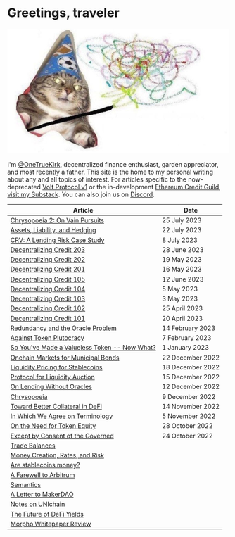 <!-- Google tag (gtag.js) -->
<script async src="https://www.googletagmanager.com/gtag/js?id=G-6FD3E90TCT"></script>
<script>
  window.dataLayer = window.dataLayer || [];
  function gtag(){dataLayer.push(arguments);}
  gtag('js', new Date());

  gtag('config', 'G-6FD3E90TCT');
</script><!-- Google tag (gtag.js) -->
<script async src="https://www.googletagmanager.com/gtag/js?id=G-6FD3E90TCT"></script>
<script>
  window.dataLayer = window.dataLayer || [];
  function gtag(){dataLayer.push(arguments);}
  gtag('js', new Date());

  gtag('config', 'G-6FD3E90TCT');
</script>

# Greetings, traveler
![img](whoosh.jpg)

I'm [@OneTrueKirk](https://twitter.com/OneTrueKirk), decentralized finance enthusiast, garden appreciator, and most recently a father.
This site is the home to my personal writing about any and all topics of interest. For articles specific to the now-deprecated [Volt Protocol v1](https://www.voltprotocol.io) or the in-development [Ethereum Credit Guild](https://github.com/volt-protocol/ethereum-credit-guild), [visit my Substack](https://onetruekirk.substack.com). You can also join us on [Discord](https://discord.com/invite/XK8VZyKU97).

| Article  | Date |
| ------------- | ------------- |
| [Chrysopoeia 2: On Vain Pursuits](https://onetruekirk.github.io/chrysopoeia_2.html) | 25 July 2023 |
| [Assets, Liability, and Hedging](https://onetruekirk.github.io/alm.html) | 22 July 2023 |
| [CRV: A Lending Risk Case Study](https://onetruekirk.github.io/crv.html) | 8 July 2023 |
| [Decentralizing Credit 203](https://onetruekirk.substack.com/p/decentralizing-credit-203) | 28 June 2023 |
| [Decentralizing Credit 202](https://onetruekirk.substack.com/p/decentralizing-credit-202) | 19 May 2023 |
| [Decentralizing Credit 201](https://onetruekirk.substack.com/p/decentralizing-credit-201) | 16 May 2023 |
| [Decentralizing Credit 105](https://onetruekirk.substack.com/p/decentralizing-credit-105) | 12 June 2023 |
| [Decentralizing Credit 104](https://onetruekirk.substack.com/p/decentralizing-credit-104) | 5 May 2023 |
| [Decentralizing Credit 103](https://onetruekirk.substack.com/p/decentralizing-credit-103) | 3 May 2023 |
| [Decentralizing Credit 102](https://onetruekirk.substack.com/p/decentralized-credit-102) | 25 April 2023 |
| [Decentralizing Credit 101](https://onetruekirk.substack.com/p/decentralized-credit-101) | 20 April 2023 |
| [Redundancy and the Oracle Problem](https://onetruekirk.github.io/redundancy.html) | 14 February 2023 |
| [Against Token Plutocracy]([pluto.md](https://onetruekirk.github.io/pluto.html)) | 7 February 2023 |
| [So You've Made a Valueless Token -- Now What?]((https://onetruekirk.github.io/now_what.html)) | 1 January 2023 |
| [Onchain Markets for Municipal Bonds](https://onetruekirk.github.io/munis.html) | 22 December 2022 |
| [Liquidity Pricing for Stablecoins](https://onetruekirk.github.io/pricing_liquidity.html) | 18 December 2022|
| [Protocol for Liquidity Auction](https://onetruekirk.github.io/liquidity_auction.html) | 15 December 2022|
| [On Lending Without Oracles](https://onetruekirk.github.io/lending.html) | 12 December 2022 |
| [Chrysopoeia](https://onetruekirk.github.io/chrysopoeia.html) | 9 December 2022 |
| [Toward Better Collateral in DeFi](https://onetruekirk.github.io/collateral.html) | 14 November 2022 |
| [In Which We Agree on Terminology](https://onetruekirk.github.io/definitions.html) | 5 November 2022 |
| [On the Need for Token Equity](https://onetruekirk.github.io/chrysalis.html) | 28 October 2022 |
| [Except by Consent of the Governed](https://onetruekirk.github.io/consent.html) | 24 October 2022 |
| [Trade Balances](https://onetruekirk.github.io/trade.html) | |
| [Money Creation, Rates, and Risk](https://onetruekirk.github.io/yield.html) | |
| [Are stablecoins money?](https://onetruekirk.github.io/stablecoin.html) | |
| [A Farewell to Arbitrum](https://onetruekirk.github.io/arbitrum.html) | |
| [Semantics](https://onetruekirk.github.io/semantics.html) | |
| [A Letter to MakerDAO](https://onetruekirk.github.io/lettertomaker.html) | |
| [Notes on UNIchain](https://onetruekirk.github.io/unichain.html) | |
| [The Future of DeFi Yields](https://onetruekirk.github.io/defidirection.html) | |
| [Morpho Whitepaper Review](https://onetruekirk.github.io/morpho.html) | |